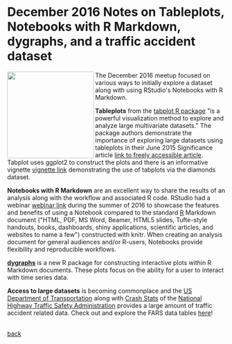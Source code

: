 
# December 2016 Notes on Tableplots, Notebooks with R Markdown, dygraphs, and a traffic accident dataset
<a href="url"><img src="https://lansingarearusersgroup.github.io/images/LansingAreaRUserGroup_CIRCLE-w-Michigan-logo_300dpi.png" align="left" height="200"></a>The December 2016 meetup focused on various ways to initially explore a dataset along with using RStudio's Notebooks with R Markdown.

**Tableplots** from the [tabplot R package](https://cran.r-project.org/web/packages/tabplot/) "is a powerful visualization method to explore and analyze large multivariate datasets." The package authors demonstrate the importance of exploring large datasets using tableplots in their June 2015 Significance article [link to freely accessible article](http://onlinelibrary.wiley.com/doi/10.1111/j.1740-9713.2015.00826.x/full). Tabplot uses ggplot2 to construct the plots and there is an informative vignette [vignette link](https://cran.r-project.org/web/packages/tabplot/vignettes/tabplot-vignette.html) demonstrating the use of tabplots via the diamonds dataset.

**Notebooks with R Markdown** are an excellent way to share the results of an analysis along with the workflow and associated R code. RStudio had a webinar [webinar link](https://www.rstudio.com/resources/webinars/introducing-notebooks-with-r-markdown/) during the summer of 2016 to showcase the features and benefits of using a Notebook compared to the standard [R](http://rmarkdown.rstudio.com/) Markdown document ("HTML, PDF, MS Word, Beamer, HTML5 slides, Tufte-style handouts, books, dashboards, shiny applications, scientific articles, and websites to name a few") constructed with knitr. When creating an analysis document for general audiences and/or R-users, Notebooks provide flexibility and reproducible workflows.

[**dygraphs**](https://rstudio.github.io/dygraphs/index.html­) is a new R package for constructing interactive plots within R Markdown documents. These plots focus on the ability for a user to interact with time series data.

**Access to large datasets** is becoming commonplace and the [US Department of Transportation](https://www.transportation.gov/) along with [Crash Stats](https://crashstats.nhtsa.dot.gov/#/) of the [National Highway Traffic Safety Administration](http://www.nhtsa.gov/) provides a large amount of traffic accident related data. Check out and explore the FARS data tables [here](http://www-fars.nhtsa.dot.gov/)!
<br/>
<br/>

[back](../)

